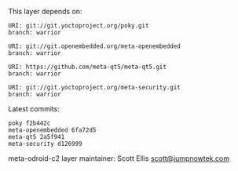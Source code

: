 This layer depends on:

    URI: git://git.yoctoproject.org/poky.git
    branch: warrior

    URI: git://git.openembedded.org/meta-openembedded
    branch: warrior

    URI: https://github.com/meta-qt5/meta-qt5.git
    branch: warrior

    URI: git://git.yoctoproject.org/meta-security.git
    branch: warrior 

Latest commits:

    poky f2b442c
    meta-openembedded 6fa72d5
    meta-qt5 2a5f941
    meta-security d126999

meta-odroid-c2 layer maintainer: Scott Ellis <scott@jumpnowtek.com>
